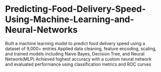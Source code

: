 # Predicting-Food-Delivery-Speed-Using-Machine-Learning-and-Neural-Networks


Built a machine learning model to predict food delivery speed using a dataset of 9,000+ entries
Applied data cleaning, feature encoding, scaling, and trained models including Naive Bayes, Decision Tree, and Neural Network(MLP)
Achieved highest accuracy with a custom neural network and evaluated performance using classification metrics and ROC curves
